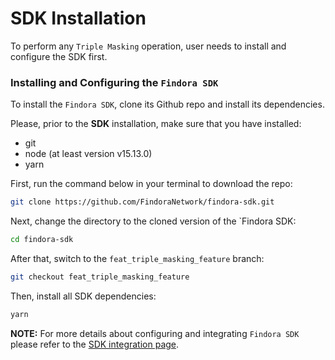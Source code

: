 # SDK Installation

To perform any `Triple Masking` operation, user needs to install and configure the SDK first.

### **Installing and Configuring the `Findora SDK`**[​](https://wiki.findora.org/docs/developers/utxo/utxo-guides/triple-masking/install-and\_configure#installing-and-configuring-the-findora-sdk) <a href="#installing-and-configuring-the-findora-sdk" id="installing-and-configuring-the-findora-sdk"></a>

To install the `Findora SDK`, clone its Github repo and install its dependencies.

Please, prior to the **SDK** installation, make sure that you have installed:

* git
* node (at least version v15.13.0)
* yarn

First, run the command below in your terminal to download the repo:

```bash
git clone https://github.com/FindoraNetwork/findora-sdk.git
```

Next, change the directory to the cloned version of the \`Findora SDK:

```bash
cd findora-sdk
```

After that, switch to the `feat_triple_masking_feature` branch:

```bash
git checkout feat_triple_masking_feature
```

Then, install all SDK dependencies:

```bash
yarn
```

**NOTE:** For more details about configuring and integrating `Findora SDK` please refer to the [SDK integration page](../sdk-setup.md).
